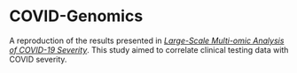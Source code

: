 # COVID-Genomics
A reproduction of the results presented in [*Large-Scale Multi-omic Analysis of COVID-19 Severity*](https://pubmed.ncbi.nlm.nih.gov/33096026/).
This study aimed to correlate clinical testing data with COVID severity.
